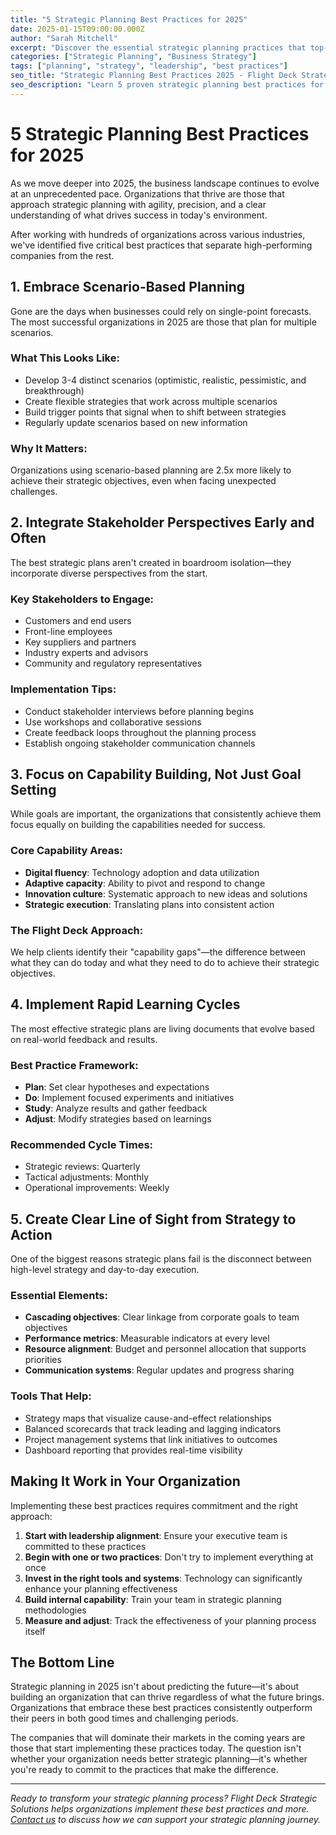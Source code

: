 ```yaml
---
title: "5 Strategic Planning Best Practices for 2025"
date: 2025-01-15T09:00:00.000Z
author: "Sarah Mitchell"
excerpt: "Discover the essential strategic planning practices that top-performing organizations use to navigate uncertainty and drive sustainable growth in today's dynamic business environment."
categories: ["Strategic Planning", "Business Strategy"]
tags: ["planning", "strategy", "leadership", "best practices"]
seo_title: "Strategic Planning Best Practices 2025 - Flight Deck Strategic Solutions"
seo_description: "Learn 5 proven strategic planning best practices for 2025. Expert insights on creating effective business strategies that drive results and sustainable growth."
---
```


# 5 Strategic Planning Best Practices for 2025

As we move deeper into 2025, the business landscape continues to evolve at an unprecedented pace. Organizations that thrive are those that approach strategic planning with agility, precision, and a clear understanding of what drives success in today's environment.

After working with hundreds of organizations across various industries, we've identified five critical best practices that separate high-performing companies from the rest.

## 1. Embrace Scenario-Based Planning

Gone are the days when businesses could rely on single-point forecasts. The most successful organizations in 2025 are those that plan for multiple scenarios.

### What This Looks Like:
- Develop 3-4 distinct scenarios (optimistic, realistic, pessimistic, and breakthrough)
- Create flexible strategies that work across multiple scenarios
- Build trigger points that signal when to shift between strategies
- Regularly update scenarios based on new information

### Why It Matters:
Organizations using scenario-based planning are 2.5x more likely to achieve their strategic objectives, even when facing unexpected challenges.

## 2. Integrate Stakeholder Perspectives Early and Often

The best strategic plans aren't created in boardroom isolation—they incorporate diverse perspectives from the start.

### Key Stakeholders to Engage:
- Customers and end users
- Front-line employees
- Key suppliers and partners
- Industry experts and advisors
- Community and regulatory representatives

### Implementation Tips:
- Conduct stakeholder interviews before planning begins
- Use workshops and collaborative sessions
- Create feedback loops throughout the planning process
- Establish ongoing stakeholder communication channels

## 3. Focus on Capability Building, Not Just Goal Setting

While goals are important, the organizations that consistently achieve them focus equally on building the capabilities needed for success.

### Core Capability Areas:
- **Digital fluency**: Technology adoption and data utilization
- **Adaptive capacity**: Ability to pivot and respond to change
- **Innovation culture**: Systematic approach to new ideas and solutions
- **Strategic execution**: Translating plans into consistent action

### The Flight Deck Approach:
We help clients identify their "capability gaps"—the difference between what they can do today and what they need to do to achieve their strategic objectives.

## 4. Implement Rapid Learning Cycles

The most effective strategic plans are living documents that evolve based on real-world feedback and results.

### Best Practice Framework:
- **Plan**: Set clear hypotheses and expectations
- **Do**: Implement focused experiments and initiatives
- **Study**: Analyze results and gather feedback
- **Adjust**: Modify strategies based on learnings

### Recommended Cycle Times:
- Strategic reviews: Quarterly
- Tactical adjustments: Monthly
- Operational improvements: Weekly

## 5. Create Clear Line of Sight from Strategy to Action

One of the biggest reasons strategic plans fail is the disconnect between high-level strategy and day-to-day execution.

### Essential Elements:
- **Cascading objectives**: Clear linkage from corporate goals to team objectives
- **Performance metrics**: Measurable indicators at every level
- **Resource alignment**: Budget and personnel allocation that supports priorities
- **Communication systems**: Regular updates and progress sharing

### Tools That Help:
- Strategy maps that visualize cause-and-effect relationships
- Balanced scorecards that track leading and lagging indicators
- Project management systems that link initiatives to outcomes
- Dashboard reporting that provides real-time visibility

## Making It Work in Your Organization

Implementing these best practices requires commitment and the right approach:

1. **Start with leadership alignment**: Ensure your executive team is committed to these practices
2. **Begin with one or two practices**: Don't try to implement everything at once
3. **Invest in the right tools and systems**: Technology can significantly enhance your planning effectiveness
4. **Build internal capability**: Train your team in strategic planning methodologies
5. **Measure and adjust**: Track the effectiveness of your planning process itself

## The Bottom Line

Strategic planning in 2025 isn't about predicting the future—it's about building an organization that can thrive regardless of what the future brings. Organizations that embrace these best practices consistently outperform their peers in both good times and challenging periods.

The companies that will dominate their markets in the coming years are those that start implementing these practices today. The question isn't whether your organization needs better strategic planning—it's whether you're ready to commit to the practices that make the difference.

---

*Ready to transform your strategic planning process? Flight Deck Strategic Solutions helps organizations implement these best practices and more. [Contact us](/contact) to discuss how we can support your strategic planning journey.*
